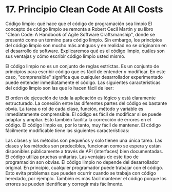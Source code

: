 
# 17. Principio Clean Code At All Costs


Código limpio: qué hace que el código de programación sea limpio
El concepto de código limpio se remonta a Robert Cecil Martin y su libro "Clean Code: A Handbook of Agile Software Craftsmanship", donde se presentó como un término para código limpio. Sin embargo, los principios del código limpio son mucho más antiguos y en realidad no se originaron en el desarrollo de software. Explicaremos qué es el código limpio, cuáles son sus ventajas y cómo escribir código limpio usted mismo.

El código limpio no es un conjunto de reglas estrictas. Es un conjunto de principios para escribir código que es fácil de entender y modificar. En este caso, "comprensible" significa que cualquier desarrollador experimentado puede entender inmediatamente el código. Las siguientes características del código limpio son las que lo hacen fácil de leer:

El orden de ejecución de toda la aplicación es lógico y está claramente estructurado.
La conexión entre las diferentes partes del código es bastante obvia.
La tarea o rol de cada clase, función, método y variable es inmediatamente comprensible.
El código es fácil de modificar si se puede adaptar y ampliar. Esto también facilita la corrección de errores en el código. El código limpio es, por lo tanto, muy fácil de mantener. El código fácilmente modificable tiene las siguientes características:

Las clases y los métodos son pequeños y solo tienen una única tarea.
Las clases y los métodos son predecibles, funcionan como se espera y están disponibles públicamente a través de API (interfaces) bien documentadas.
El código utiliza pruebas unitarias.
Las ventajas de este tipo de programación son obvias. El código limpio no depende del desarrollador original. En principio, cualquier programador puede trabajar con el código. Esto evita problemas que pueden ocurrir cuando se trabaja con código heredado, por ejemplo. También es más fácil mantener el código porque los errores se pueden identificar y corregir más fácilmente.
